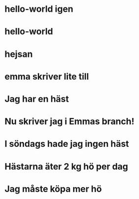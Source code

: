 # hello-world igen
# hello-world
# hejsan

# emma skriver lite till
# Jag har en häst

# Nu skriver jag i Emmas branch!


# I söndags hade jag ingen häst
# Hästarna äter 2 kg hö per dag
# Jag måste köpa mer hö

